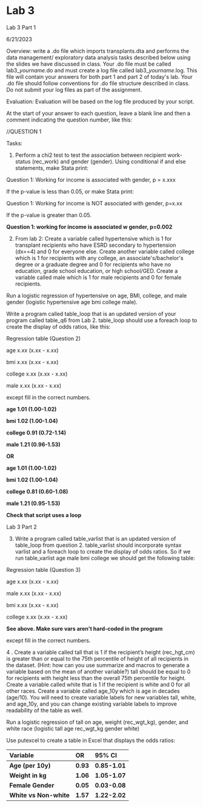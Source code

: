 ﻿# Lab 3

Lab 3 Part 1

6/21/2023

Overview: write a .do file which imports transplants.dta and performs the data management/ exploratory data analysis tasks described below using the slides we have discussed in class. Your .do file must be called lab3\_*yourname*.do and must create a log file called lab3\_*yourname*.log. This file will contain your answers for both part 1 and part 2 of today's lab. Your .do file should follow conventions for .do file structure described in class. Do not submit your log files as part of the assignment. 

Evaluation: Evaluation will be based on the log file produced by your script. 

At the start of your answer to each question, leave a blank line and then a comment indicating the question number, like this:

//QUESTION 1

Tasks:

1. Perform a chi2 test to test the association between recipient work-status (rec\_work) and gender (gender). Using conditional if and else statements, make Stata print:

Question 1: Working for income is associated with gender, p = x.xxx

If the p-value is less than 0.05, or make Stata print: 

Question 1: Working for income is NOT associated with gender, p=x.xx

If the p-value is greater than 0.05.

**Question 1: working for income is associated w gender, p=0.002**

2. From lab 2: Create a variable called hypertensive which is 1 for transplant recipients who have ESRD secondary to hypertension (dx==4) and 0 for everyone else. Create another variable called college which is 1 for recipients with any college, an associate's/bachelor's degree or a graduate degree and 0 for recipients who have no education, grade school education, or high school/GED.  Create a variable called male which is 1 for male recipients and 0 for female recipients. 

Run a logistic regression of hypertensive on age, BMI, college, and male gender (logistic hypertensive age bmi college male). 

Write a program called table\_loop that is an updated version of your program called table\_q6 from Lab 2. table\_loop should use a foreach loop to create the display of odds ratios, like this: 

Regression table (Question 2)

age        x.xx (x.xx - x.xx)

bmi        x.xx (x.xx - x.xx)

college    x.xx (x.xx - x.xx)

male       x.xx (x.xx - x.xx)

except fill in the correct numbers.

**age           1.01  (1.00-1.02)**

**bmi           1.02  (1.00-1.04)**

**college       0.91  (0.72-1.14)**

**male          1.21  (0.96-1.53)**

**OR**

**age           1.01  (1.00-1.02)**

**bmi           1.02  (1.00-1.04)**

**college       0.81  (0.60-1.08)**

**male          1.21  (0.95-1.53)**

**Check that script uses a loop**

Lab 3 Part 2

3. Write a program called table\_varlist that is an updated version of table\_loop from question 2. table\_varlist should incorporate syntax varlist and a foreach loop to create the display of odds ratios. So if we run table\_varlist age male bmi college we should get the following table:

Regression table (Question 3)

age        x.xx (x.xx - x.xx)

male       x.xx (x.xx - x.xx)

bmi        x.xx (x.xx - x.xx)

college    x.xx (x.xx - x.xx)

**See above. Make sure vars aren't hard-coded in the program**

except fill in the correct numbers.

4 . Create a variable called tall that is 1 if the recipient’s height (rec\_hgt\_cm) is greater than or equal to the 75th percentile of height of all recipients in the dataset. (Hint: how can you use summarize and macros to generate a variable based on the mean of another variable?) tall should be equal to 0 for recipients with height less than the overall 75th percentile for height. Create a variable called white that is 1 if the recipient is white and 0 for all other races. Create a variable called age\_10y which is age in decades (age/10). You will need to create variable labels for new variables tall, white, and age\_10y, and you can change existing variable labels to improve readability of the table as well. 

Run a logistic regression of tall on age, weight (rec\_wgt\_kg), gender, and white race (logistic tall age rec\_wgt\_kg gender white)

Use putexcel to create a table in Excel that displays the odds ratios:

|**Variable**|**OR**|**95% CI**|
| :- | :- | :- |
|**Age (per 10y)**|**0.93**|**0.85-1.01**|
|**Weight in kg**|**1.06**|**1.05-1.07**|
|**Female Gender**|**0.05**|**0.03-0.08**|
|**White vs Non-white**|**1.57**|**1.22-2.02**|

